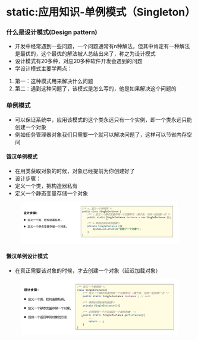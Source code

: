 # static:应用知识-单例模式（Singleton）

### 什么是设计模式(Design pattern)

* 开发中经常遇到一些问题，一个问题通常有n种解法，但其中肯定有一种解法是最优的，这个最优的解法被人总结出来了，称之为设计模式
* 设计模式有20多种，对应20多种软件开发会遇到的问题
* 学设计模式主要学两点：

1. 第一：这种模式用来解决什么问题
2. 第二：遇到这种问题了，该模式是怎么写的，他是如果解决这个问题的

### 单例模式

* 可以保证系统中，应用该模式的这个类永远只有一个实例，即一个类永远只能创建一个对象
* 例如任务管理器对象我们只需要一个就可以解决问题了，这样可以节省内存空间

#### 饿汉单例模式

* 在用类获取对象的时候，对象已经提前为你创建好了
* 设计步骤：
* 定义一个类，把构造器私有
* 定义一个静态变量存储一个对象

<figure><img src="../.gitbook/assets/image (12).png" alt=""><figcaption></figcaption></figure>

#### 懒汉单例设计模式

* 在真正需要该对象的时候，才去创建一个对象（延迟加载对象）

<figure><img src="../.gitbook/assets/image (15).png" alt=""><figcaption></figcaption></figure>
